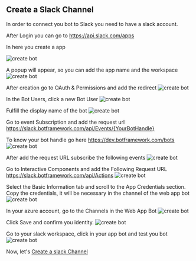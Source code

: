 ## Create a Slack Channel

In order to connect you bot to Slack you need to have a slack account.

After Login you can go to https://api.slack.com/apps

In here you create a app

![create bot](screens/Channel/1.JPG)

A popup will appear, so you can add the app name and the workspace
![create bot](screens/Channel/2.JPG)

After creation go to OAuth & Permissions and add the redirect
![create bot](screens/Channel/3.JPG)

In the Bot Users, click a new Bot User
![create bot](screens/Channel/4.JPG)

Fulfill the display name of the bot
![create bot](screens/Channel/5.JPG)

Go to event Subscription and add the request url https://slack.botframework.com/api/Events/{YourBotHandle}

To know your bot handle go here https://dev.botframework.com/bots
![create bot](screens/Channel/6.JPG)

After add the request URL subscribe the following events
![create bot](screens/Channel/7.JPG)

Go to Interactive Components and add the Following Request URL https://slack.botframework.com/api/Actions
![create bot](screens/Channel/8.JPG)

Select the Basic Information tab and scroll to the App Credentials section. Copy the credentials, it will be necessary in the channel of the web app bot
![create bot](screens/Channel/9.JPG)

In your azure account, go to the Channels in the Web App Bot
![create bot](screens/Channel/10.JPG)

Click Save and confirm you identity.
![create bot](screens/Channel/11.JPG)

Go to your slack workspace, click in your app bot and test you bot
![create bot](screens/Channel/12.JPG)


Now, let's [Create a slack Channel](https://github.com/xpandit/landingjobs_cognitiveservices/blob/master/CreateIntent.md)

